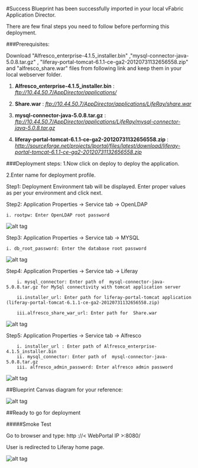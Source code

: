 #Success
Blueprint has been successfully imported in your local vFabric Application Director. 

There are  few final steps you need to follow before performing this deployment.

###Prerequisites:

Download  "Alfresco_enterprise-4.1.5_installer.bin" ,"mysql-connector-java-5.0.8.tar.gz" , "liferay-portal-tomcat-6.1.1-ce-ga2-20120731132656558.zip" and "alfresco_share.war"  files from following link and keep them in your local webserver folder.


1. **Alfresco_enterprise-4.1.5_installer.bin** : 
    *ftp://10.44.50.7/AppDirector/applications/*


2. **Share.war** : 
    *ftp://10.44.50.7/AppDirector/applications/LifeRay/share.war*


3. **mysql-connector-java-5.0.8.tar.gz** :
    *ftp://10.44.50.7/AppDirector/applications/LifeRay/mysql-connector-java-5.0.8.tar.gz*

4. **liferay-portal-tomcat-6.1.1-ce-ga2-20120731132656558.zip** :
    *http://sourceforge.net/projects/lportal/files/latest/download/liferay-portal-tomcat-6.1.1-ce-ga2-20120731132656558.zip*


###Deployment steps:
1.Now click on deploy to deploy the application.

2.Enter name for deployment profile.

Step1: Deployment Environment tab will be displayed. Enter proper values as per your environment and click next.


Step2: Application Properties -> Service tab -> OpenLDAP

	i. rootpw: Enter OpenLDAP root password

![alt tag](https://raw.github.com/vmware-applicationdirector/solutions-import-beta/Liferay-OpenLDAP-MySql-Alfresco-App-Blueprint-50/Service-property-OpenLdap.png) 

Step3: Application Properties -> Service tab -> MYSQL
	
	i. db_root_password: Enter the database root password

![alt tag](https://raw.github.com/vmware-applicationdirector/solutions-import-beta/Liferay-OpenLDAP-MySql-Alfresco-App-Blueprint-50/Service-property-Mysql.png) 
	    
	    
Step4: Application Properties -> Service tab -> Liferay

	    i. mysql_connector: Enter path of  mysql-connector-java-5.0.8.tar.gz for MySql connectivity with tomcat application server 
	
	    ii.installer_url: Enter path for liferay-portal-tomcat application (liferay-portal-tomcat-6.1.1-ce-ga2-20120731132656558.zip)
	
	    iii.alfresco_share_war_url: Enter path for  Share.war
	    
![alt tag](https://raw.github.com/vmware-applicationdirector/solutions-import-beta/Liferay-OpenLDAP-MySql-Alfresco-App-Blueprint-50/Service-property-Liferay.png) 
	    
Step5: Application Properties -> Service tab -> Alfresco

	    i. installer_url : Enter path of Alfresco_enterprise-4.1.5_installer.bin
	    ii. mysql_connector: Enter path of  mysql-connector-java-5.0.8.tar.gz
	    iii. alfresco_admin_password: Enter alfresco admin password 

![alt tag](https://raw.github.com/vmware-applicationdirector/solutions-import-beta/Liferay-OpenLDAP-MySql-Alfresco-App-Blueprint-50/Service-property-Alfresco.png)
	
##Blueprint Canvas diagram for your reference: 

![alt tag](https://raw.github.com/vmware-applicationdirector/solutions-import-beta/Liferay-OpenLDAP-MySql-Alfresco-App-Blueprint-50/Blueprint-Canvas.png)

##Ready to go for deployment

#####Smoke Test
		
Go to browser and type: http ://< WebPortal IP >:8080/

User is redirected to Liferay home page. 

![alt tag](https://raw.github.com/vmware-applicationdirector/solutions-import-beta/Liferay-OpenLDAP-MySql-Alfresco-App-Blueprint-50/Smoke-test.png)



 








